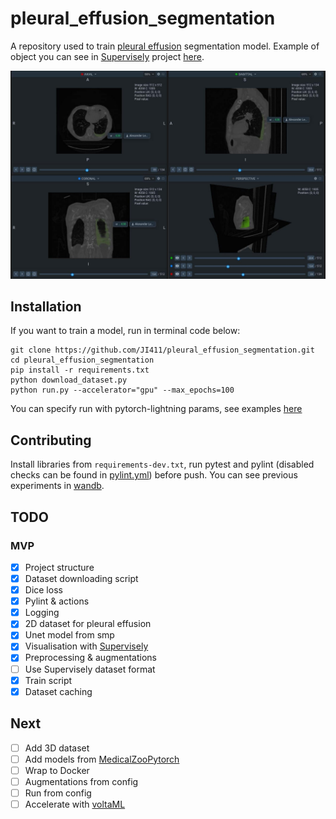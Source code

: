 # pleural_effusion_segmentation

A repository used to train [pleural effusion](https://en.wikipedia.org/wiki/Pleural_effusion) segmentation model. 
Example of object you can see in [Supervisely](https://supervise.ly/) project 
[here](https://app.supervise.ly/share-links/CLaWf6xh1Fkwrqqj1WOw1b5pzr2q4gYnIiVnEl7mIooZzGq9PNesu01o431Sp16b).

![example.jpg](media/example.jpg)

## Installation

If you want to train a model, run in terminal code below:
```
git clone https://github.com/JI411/pleural_effusion_segmentation.git
cd pleural_effusion_segmentation
pip install -r requirements.txt
python download_dataset.py
python run.py --accelerator="gpu" --max_epochs=100
```

You can specify run with pytorch-lightning params, see examples [here](https://pytorch-lightning.readthedocs.io/en/stable/common/trainer.html#trainer-in-python-scripts)

## Contributing

Install libraries from `requirements-dev.txt`, run pytest and pylint 
(disabled checks can be found in [pylint.yml](https://github.com/JI411/pleural_effusion_segmentation/blob/main/.github/workflows/pylint.yml))
before push. You can see previous experiments in [wandb](https://wandb.ai/lekomtsev/pleural_effusion_segmentation?workspace=user-lekomtsev).



## TODO

### MVP
- [x] Project structure  
- [x] Dataset downloading script
- [x] Dice loss
- [x] Pylint & actions
- [x] Logging
- [x] 2D dataset for pleural effusion
- [x] Unet model from smp
- [x] Visualisation with [Supervisely](https://supervise.ly/) 
- [x] Preprocessing & augmentations
- [ ] Use Supervisely dataset format
- [x] Train script
- [x] Dataset caching

## Next
- [ ] Add 3D dataset
- [ ] Add models from [MedicalZooPytorch](https://github.com/black0017/MedicalZooPytorch)
- [ ] Wrap to Docker
- [ ] Augmentations from config
- [ ] Run from config
- [ ] Accelerate with [voltaML](https://github.com/VoltaML/voltaML)
